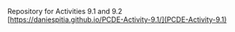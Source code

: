Repository for Activities 9.1 and 9.2
<br>
[https://daniespitia.github.io/PCDE-Activity-9.1/](PCDE-Activity-9.1)
